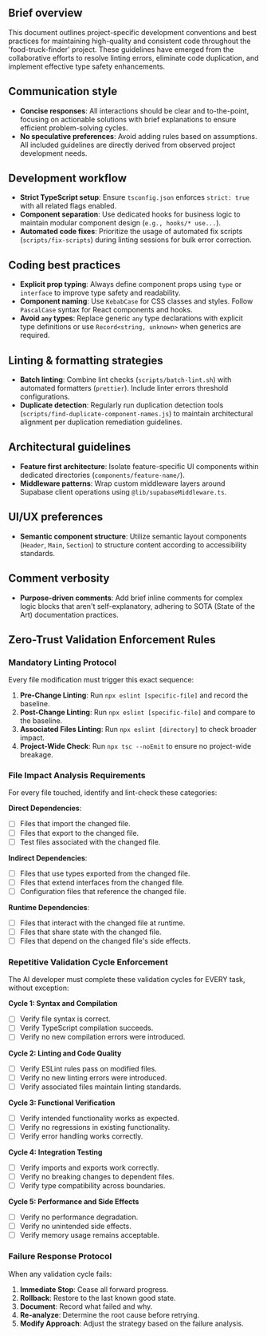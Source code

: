 ## Brief overview
This document outlines project-specific development conventions and best practices for maintaining high-quality and consistent code throughout the 'food-truck-finder' project. These guidelines have emerged from the collaborative efforts to resolve linting errors, eliminate code duplication, and implement effective type safety enhancements.

## Communication style
- **Concise responses**: All interactions should be clear and to-the-point, focusing on actionable solutions with brief explanations to ensure efficient problem-solving cycles.
- **No speculative preferences**: Avoid adding rules based on assumptions. All included guidelines are directly derived from observed project development needs.

## Development workflow
- **Strict TypeScript setup**: Ensure `tsconfig.json` enforces `strict: true` with all related flags enabled.
- **Component separation**: Use dedicated hooks for business logic to maintain modular component design (`e.g., hooks/* use...`).
- **Automated code fixes**: Prioritize the usage of automated fix scripts (`scripts/fix-scripts`) during linting sessions for bulk error correction.

## Coding best practices
- **Explicit prop typing**: Always define component props using `type` or `interface` to improve type safety and readability.
- **Component naming**: Use `KebabCase` for CSS classes and styles. Follow `PascalCase` syntax for React components and hooks.
- **Avoid `any` types**: Replace generic `any` type declarations with explicit type definitions or use `Record<string, unknown>` when generics are required.

## Linting & formatting strategies
- **Batch linting**: Combine lint checks (`scripts/batch-lint.sh`) with automated formatters (`prettier`). Include linter errors threshold configurations.
- **Duplicate detection**: Regularly run duplication detection tools (`scripts/find-duplicate-component-names.js`) to maintain architectural alignment per duplication remediation guidelines.

## Architectural guidelines
- **Feature first architecture**: Isolate feature-specific UI components within dedicated directories (`components/feature-name/`).
- **Middleware patterns**: Wrap custom middleware layers around Supabase client operations using `@lib/supabaseMiddleware.ts`.

## UI/UX preferences
- **Semantic component structure**: Utilize semantic layout components (`Header`, `Main`, `Section`) to structure content according to accessibility standards.

## Comment verbosity
- **Purpose-driven comments**: Add brief inline comments for complex logic blocks that aren't self-explanatory, adhering to SOTA (State of the Art) documentation practices.

## Zero-Trust Validation Enforcement Rules

### Mandatory Linting Protocol

Every file modification must trigger this exact sequence:

1.  **Pre-Change Linting**: Run `npx eslint [specific-file]` and record the baseline.
2.  **Post-Change Linting**: Run `npx eslint [specific-file]` and compare to the baseline.
3.  **Associated Files Linting**: Run `npx eslint [directory]` to check broader impact.
4.  **Project-Wide Check**: Run `npx tsc --noEmit` to ensure no project-wide breakage.

### File Impact Analysis Requirements

For every file touched, identify and lint-check these categories:

**Direct Dependencies**:
- [ ] Files that import the changed file.
- [ ] Files that export to the changed file.
- [ ] Test files associated with the changed file.

**Indirect Dependencies**:
- [ ] Files that use types exported from the changed file.
- [ ] Files that extend interfaces from the changed file.
- [ ] Configuration files that reference the changed file.

**Runtime Dependencies**:
- [ ] Files that interact with the changed file at runtime.
- [ ] Files that share state with the changed file.
- [ ] Files that depend on the changed file's side effects.

### Repetitive Validation Cycle Enforcement

The AI developer must complete these validation cycles for EVERY task, without exception:

**Cycle 1: Syntax and Compilation**
- [ ] Verify file syntax is correct.
- [ ] Verify TypeScript compilation succeeds.
- [ ] Verify no new compilation errors were introduced.

**Cycle 2: Linting and Code Quality**
- [ ] Verify ESLint rules pass on modified files.
- [ ] Verify no new linting errors were introduced.
- [ ] Verify associated files maintain linting standards.

**Cycle 3: Functional Verification**
- [ ] Verify intended functionality works as expected.
- [ ] Verify no regressions in existing functionality.
- [ ] Verify error handling works correctly.

**Cycle 4: Integration Testing**
- [ ] Verify imports and exports work correctly.
- [ ] Verify no breaking changes to dependent files.
- [ ] Verify type compatibility across boundaries.

**Cycle 5: Performance and Side Effects**
- [ ] Verify no performance degradation.
- [ ] Verify no unintended side effects.
- [ ] Verify memory usage remains acceptable.

### Failure Response Protocol

When any validation cycle fails:

1.  **Immediate Stop**: Cease all forward progress.
2.  **Rollback**: Restore to the last known good state.
3.  **Document**: Record what failed and why.
4.  **Re-analyze**: Determine the root cause before retrying.
5.  **Modify Approach**: Adjust the strategy based on the failure analysis.